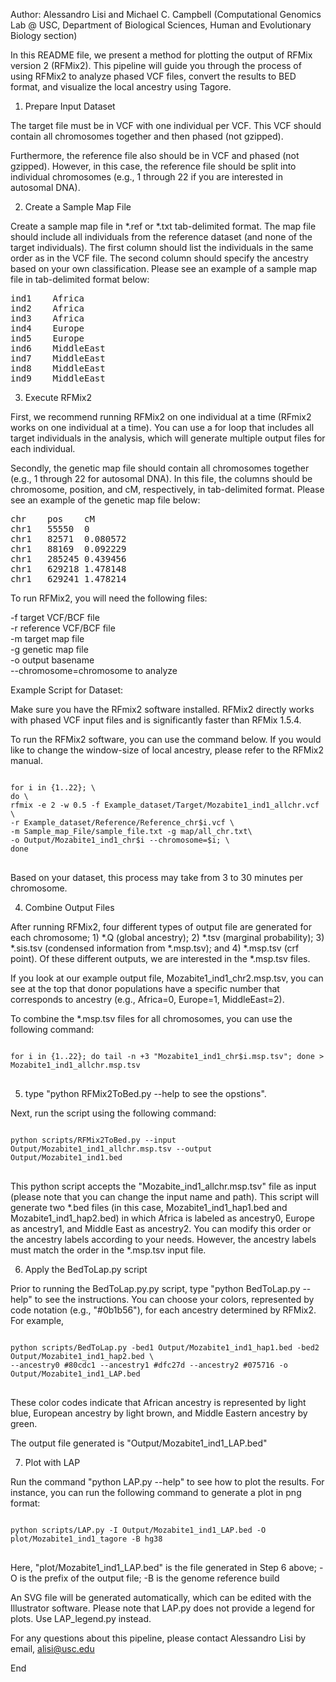 

Author: Alessandro Lisi and Michael C. Campbell
(Computational Genomics Lab @ USC, Department of Biological Sciences, Human and Evolutionary Biology section)

In this README file, we present a method for plotting the output of RFMix version 2 (RFMix2). This pipeline will guide you through the process of using RFMix2 to analyze phased VCF files, convert the results to BED format, and visualize the local ancestry using Tagore.

1. Prepare Input Dataset

The target file must be in VCF with one individual per VCF. This VCF should contain all chromosomes together and then phased (not gzipped). 

Furthermore, the reference file also should be in VCF and phased (not gzipped). However, in this case, the reference file should be split into individual chromosomes (e.g., 1 through 22 if you are interested in autosomal DNA).


2. Create a Sample Map File

Create a sample map file in *.ref or *.txt tab-delimited format. The map file should include all individuals from the reference dataset (and none of the target individuals). The first column should list the individuals in the same order as in the VCF file. The second column should specify the ancestry based on your own classification. Please see an example of a sample map file in tab-delimited format below:

<pre>
ind1	Africa 
ind2	Africa 
ind3	Africa 
ind4	Europe 
ind5	Europe 
ind6	MiddleEast
ind7	MiddleEast 
ind8	MiddleEast 
ind9	MiddleEast 
</pre>


3. Execute RFMix2

First, we recommend running RFMix2 on one individual at a time (RFmix2 works on one individual at a time). You can use a for loop that includes all target individuals in the analysis, which will generate multiple output files for each individual.

Secondly, the genetic map file should contain all chromosomes together (e.g., 1 through 22 for autosomal DNA). In this file, the columns should be chromosome, position, and cM, respectively, in tab-delimited format. Please see an example of the genetic map file below:

<pre>
chr    pos    cM
chr1   55550  0
chr1   82571  0.080572
chr1   88169  0.092229
chr1   285245 0.439456
chr1   629218 1.478148
chr1   629241 1.478214
</pre>


To run RFMix2, you will need the following files:

-f target VCF/BCF file\
-r reference VCF/BCF file\
-m target map file\
-g genetic map file\
-o output basename\
--chromosome=chromosome to analyze
	
Example Script for Dataset:

Make sure you have the RFmix2 software installed. RFMix2 directly works with phased VCF input files and is significantly faster than RFMix 1.5.4.

To run the RFMix2 software, you can use the command below. If you would like to change the window-size of local ancestry, please refer to the RFMix2 manual.

<pre>
<code>
for i in {1..22}; \
do \
rfmix -e 2 -w 0.5 -f Example_dataset/Target/Mozabite1_ind1_allchr.vcf \
-r Example_dataset/Reference/Reference_chr$i.vcf \
-m Sample_map_File/sample_file.txt -g map/all_chr.txt\
-o Output/Mozabite1_ind1_chr$i --chromosome=$i; \
done
</code>	
</pre>



Based on your dataset, this process may take from 3 to 30 minutes per chromosome.


4. Combine Output Files

After running RFMix2, four different types of output file are generated for each chromosome; 1) *.Q (global ancestry); 2) *.tsv (marginal probability); 3) *.sis.tsv (condensed information from *.msp.tsv); and 4) *.msp.tsv (crf point). Of these different outputs, we are interested in the *.msp.tsv files. 

If you look at our example output file, Mozabite1_ind1_chr2.msp.tsv, you can see at the top that donor populations have a specific number that corresponds to ancestry (e.g., Africa=0, Europe=1, MiddleEast=2).

To combine the *.msp.tsv files for all chromosomes, you can use the following command:


<pre>
<code>
for i in {1..22}; do tail -n +3 "Mozabite1_ind1_chr$i.msp.tsv"; done > Mozabite1_ind1_allchr.msp.tsv
</code>
</pre>



5. type "python RFMix2ToBed.py --help to see the opstions".

Next, run the script using the following command:

<pre>
<code>
python scripts/RFMix2ToBed.py --input Output/Mozabite1_ind1_allchr.msp.tsv --output Output/Mozabite1_ind1.bed
</code>
</pre>


This python script accepts the "Mozabite_ind1_allchr.msp.tsv" file as input (please note that you can change the input name and path). This script will generate two *.bed files (in this case, Mozabite1_ind1_hap1.bed and Mozabite1_ind1_hap2.bed) in which Africa is labeled as ancestry0, Europe as ancestry1, and Middle East as ancestry2. You can modify this order or the ancestry labels according to your needs. However, the ancestry labels must match the order in the *.msp.tsv input file.


6. Apply the BedToLap.py script

Prior to running the BedToLap.py.py script, type "python BedToLap.py --help" to see the instructions. You can choose your colors, represented by code notation (e.g., "#0b1b56"), for each ancestry determined by RFMix2. For example,


<pre>
<code>
python scripts/BedToLap.py -bed1 Output/Mozabite1_ind1_hap1.bed -bed2 Output/Mozabite1_ind1_hap2.bed \
--ancestry0 #80cdc1 --ancestry1 #dfc27d --ancestry2 #075716 -o Output/Mozabite1_ind1_LAP.bed
</code>
</pre>



These color codes indicate that African ancestry is represented by light blue, European ancestry by light brown, and Middle Eastern ancestry by green.

The output file generated is "Output/Mozabite1_ind1_LAP.bed"


7. Plot with LAP


Run the command "python LAP.py --help" to see how to plot the results. For instance, you can run the following command to generate a plot in png format:

<pre>
<code>
python scripts/LAP.py -I Output/Mozabite1_ind1_LAP.bed -O plot/Mozabite1_ind1_tagore -B hg38 
</code>
</pre>



Here, "plot/Mozabite1_ind1_LAP.bed" is the file generated in Step 6 above; -O is the prefix of the output file; -B is the genome reference build

An SVG file will be generated automatically, which can be edited with the Illustrator software. Please note that LAP.py does not provide a legend for plots. Use LAP_legend.py instead.

For any questions about this pipeline, please contact Alessandro Lisi by email, alisi@usc.edu

End





